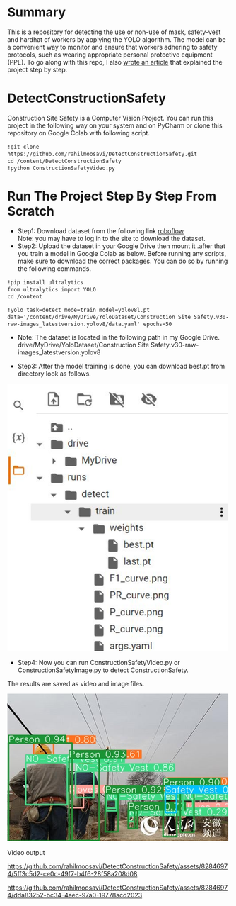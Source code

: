 # Summary
This is a repository for detecting the use or non-use of mask, safety-vest and hardhat of workers  by applying the YOLO algorithm. The model can be a convenient way to monitor and ensure that workers adhering to safety protocols, such as wearing appropriate personal protective equipment (PPE).
To go along with this repo, I also [wrote an article]( https://medium.com/@rahil.gh.moosavi/how-to-check-construction-safety-with-yolo-model-and-python-language-b4073139c73) that explained the project step by step.
# DetectConstructionSafety
Construction Site Safety is a Computer Vision Project. You can run this project in the following way on your system and on PyCharm or clone this repository on Google Colab with following script.
```
!git clone https://github.com/rahilmoosavi/DetectConstructionSafety.git
cd /content/DetectConstructionSafety
!python ConstructionSafetyVideo.py
```
# Run The Project Step By Step From Scratch
- Step1: Download dataset from the following link [roboflow](https://universe.roboflow.com/roboflow-universe-projects/construction-site-safety)
</br>Note:  you may have to log in to the site to download the dataset.
- Step2: Upload the dataset in your Google Drive then mount it .after that you train a model in Google Colab as below. 
Before running any scripts, make sure to download the correct packages. You can do so by running the following commands.
```
!pip install ultralytics
from ultralytics import YOLO
cd /content
```
```
!yolo task=detect mode=train model=yolov8l.pt data='/content/drive/MyDrive/YoloDataset/Construction Site Safety.v30-raw-images_latestversion.yolov8/data.yaml' epochs=50
```
- Note: The dataset is located in the following path in my Google Drive.
<br>drive/MyDrive/YoloDataset/Construction Site Safety.v30-raw-images_latestversion.yolov8

- Step3: After the model training is done, you can download best.pt from directory look as follows.
 <img src="https://github.com/rahilmoosavi/DetectConstructionSafety/blob/master/Images/path.JPG" width="500">
 
- Step4: Now you can run ConstructionSafetyVideo.py or ConstructionSafetyImage.py to detect ConstructionSafety.

The results are saved as video and image files.

<img src="https://github.com/rahilmoosavi/DetectConstructionSafety/blob/master/newobject.jpg?raw=true" width="500">


Video output

https://github.com/rahilmoosavi/DetectConstructionSafety/assets/82846974/5ff3c5d2-ce0c-49f7-b4f6-28f58a208d08




https://github.com/rahilmoosavi/DetectConstructionSafety/assets/82846974/dda83252-bc34-4aec-97a0-19778acd2023














